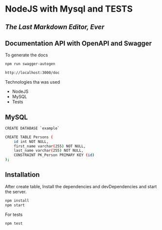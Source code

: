 # NodeJS with Mysql and TESTS
## _The Last Markdown Editor, Ever_

## Documentation API with OpenAPI and Swagger

To generate the docs
```sh
npm run swagger-autogen
```

```sh
http://localhost:3000/doc
```

Technologies tha was used 

- NodeJS
- MySQL
- Tests

## MySQL

```sh
CREATE DATABASE `example`

CREATE TABLE Persons (
    id int NOT NULL,
    first_name varchar(255) NOT NULL,
    last_name varchar(255) NOT NULL,
    CONSTRAINT PK_Person PRIMARY KEY (id)
);
```

## Installation

After create table, Install the dependencies and devDependencies and start the server.

```sh
npm install
npm start
```

For tests
```sh
npm test
```

